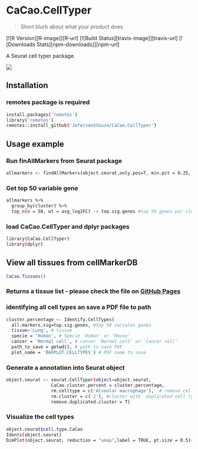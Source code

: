 # CaCao.CellTyper

> Short blurb about what your product does.

[![R Version][R-image]][R-url]
[![Build Status][travis-image]][travis-url]
[![Downloads Stats][npm-downloads]][npm-url]

A Seurat cell typer package.

![](header.png)

## Installation

### remotes package is required

```sh
install.packages('remotes')
library('remotes')
remotes::install_github('JefersonSSouza/CaCao.CellTyper')
```


## Usage example
### Run finAllMarkers from Seurat package
```sh
allmarkers <- findAllMarkers(object.seurat,only.pos=T, min.pct = 0.25, logfc.threshold = 0.25)
```
### Get top 50 variable gene
```sh
allmarkers %>%
  group_by(cluster) %>%
  top_n(n = 50, wt = avg_log2FC) -> top.sig.genes #top 50 genes por cluster
```
### load CaCao.CellTyper and  dplyr packages
```sh
library(CaCao.CellTyper)
library(dplyr)
```
## View all tissues from cellMarkerDB
```sh
CaCao.Tissues()
```
### Returns a tissue list - please check the file on [GitHub Pages](https://github.com/JefersonSSouza/CaCao.CellTyper/Master/CaCao.Tissues.txt)

### identifying all cell types an save a PDF file to path 
```sh
cluster.percentage <- Identify.CellTypes(
  all.markers.sig=top.sig.genes, #top 50 variales genes
  tissue='Lung', # tissue
  specie = 'Human', # Specie 'Human' or 'Mouse'
  cancer = 'Normal cell', # cancer 'Normal cell' or 'Cancer cell'
  path_to_save = getwd(), # path to save PDF
  plot_name = 'BARPLOT_CELLTYPES') # PDF name to save
```

### Generate a annotation into Seurat object
```sh
object.seurat <- seurat.CellTyper(object=object.seurat,
                 CaCao.cluster.percent = cluster.percentage,
                 rm.celltype = c('Alveolar macrophage'),  # remove cell types annotation attributed to the same percentage, in this case, will be removed 'Alveolar macrophage'.
                 rm.cluster = c('2'), #cluster with  duplicated cell types annotation attributed to the same percentage.
                 remove.duplicated.cluster = T)
```

### Visualize the cell types
```sh
object.seurat$cell.type.CaCao
Idents(object.seurat)
DimPlot(object.seurat, reduction = "umap",label = TRUE, pt.size = 0.5)+NoLegend()
```



